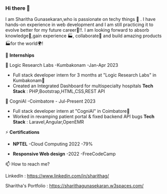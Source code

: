 ### Hi there 👋

I am Sharitha Gunasekaran,who is passionate on techy things 📠 . I have  hands-on experience in web development and I am still practicing it to evolve better for my future career🧿!!.
I am looking forward to absorb knowledge🧠,gain experience 🏭, collaborate🤝 and build amazing products 🏭for the world🌍!


🌱 **Internships**

🧿 Logic Research Labs -Kumbakonam -Jan-Apr 2023
  - Full stack developer intern for 3 months at "Logic Research Labs" in Kumbakonam🔮
  - Created an Integrated Dashboard for multispecialty hospitals
    **Tech Stack** : PHP,Bootstrap,HTML,CSS,REST API

🧿 CogniAI -Coimbatore - Jul-Present 2023
  - Full stack developer intern at "CogniAI" in Coimbatore🔮
  - Worked in revamping patient portal & fixed backend API bugs
    **Tech Stack** : Laravel,Angular,OpenEMR

⚡ **Certifications**

  - **NPTEL** -Cloud Computing 2022 -79%

  - **Responsive Web design** -2022 -FreeCodeCamp

📫 How to reach me?

LinkedIn             : https://www.linkedin.com/in/sharithag/

Sharitha's Portfolio : https://sharithagunasekaran.w3spaces.com/

